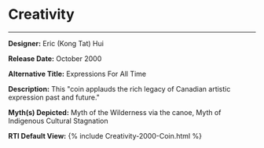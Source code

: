 # Creativity

*     *     *     *  


**Designer:** Eric (Kong Tat) Hui

**Release Date:** October 2000

**Alternative Title:** Expressions For All Time

**Description:** This "coin applauds the rich legacy of Canadian artistic expression past and future."

**Myth(s) Depicted:** Myth of the Wilderness via the canoe, Myth of Indigenous Cultural Stagnation

**RTI Default View:**
{% include Creativity-2000-Coin.html %}

